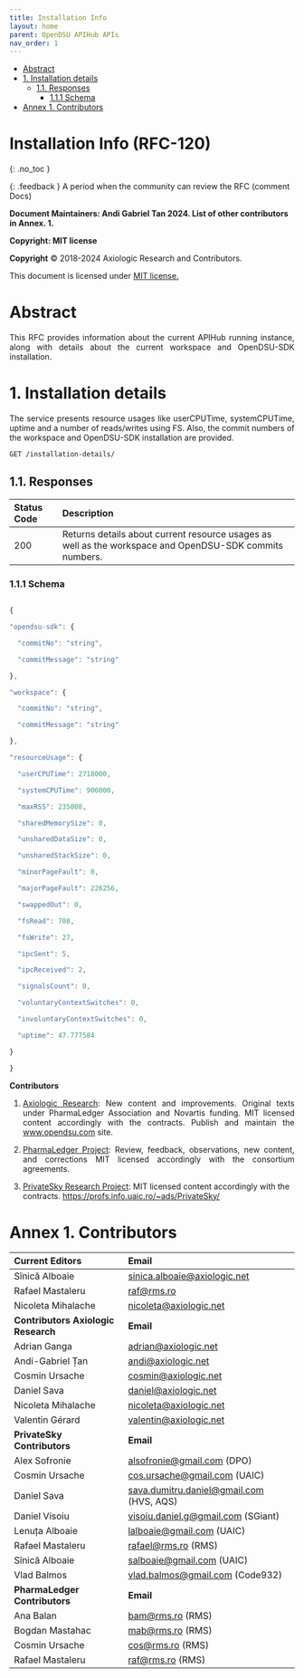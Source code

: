 ```yaml
---
title: Installation Info 
layout: home
parent: OpenDSU APIHub APIs
nav_order: 1
---
```


<!-- TOC -->
* [Abstract](#abstract)
* [1. Installation details](#1-installation-details)
  * [1.1. Responses](#11-responses)
    * [1.1.1 Schema](#111-schema)
* [Annex 1. Contributors](#annex-1-contributors)
<!-- TOC -->

# **Installation Info (RFC-120)**
{: .no_toc }

{: .feedback }
A period when the community can review the RFC (comment Docs)

**Document Maintainers: Andi Gabriel Tan 2024. List of other contributors in Annex. 1.**

**Copyright: MIT license**

 **Copyright** © 2018-2024 Axiologic Research and Contributors.

This document is licensed under [MIT license.](https://en.wikipedia.org/wiki/MIT_License)





# Abstract

<p style='text-align: justify;'>This RFC provides information about the current APIHub running instance, along with details about the current workspace and OpenDSU-SDK installation.
</p>

# 1. Installation details

<p style='text-align: justify;'>The service presents resource usages like userCPUTime, systemCPUTime, uptime and a number of reads/writes using FS. Also, the commit numbers of the workspace and OpenDSU-SDK installation are provided.
</p>
	

    GET /installation-details/


## 1.1. Responses


| Status Code | Description  |
|:------------|:-------------|
| 200         |Returns details about current resource usages as well as the workspace and OpenDSU-SDK commits numbers.              |

	

### 1.1.1 Schema

```js

{

"opendsu-sdk": {

  "commitNo": "string",

  "commitMessage": "string"

},

"workspace": {

  "commitNo": "string",

  "commitMessage": "string"

},

"resourceUsage": {

  "userCPUTime": 2718000,

  "systemCPUTime": 906000,

  "maxRSS": 235008,

  "sharedMemorySize": 0,

  "unsharedDataSize": 0,

  "unsharedStackSize": 0,

  "minorPageFault": 0,

  "majorPageFault": 226256,

  "swappedOut": 0,

  "fsRead": 708,

  "fsWrite": 27,

  "ipcSent": 5,

  "ipcReceived": 2,

  "signalsCount": 0,

  "voluntaryContextSwitches": 0,

  "involuntaryContextSwitches": 0,

  "uptime": 47.777584

}

}


```

**Contributors**


1. <p style='text-align: justify;'><a href="www.axiologic.net">Axiologic Research</a>: New content and improvements. Original texts under PharmaLedger Association and Novartis funding. MIT licensed content accordingly with the contracts. Publish and maintain the <a href="www.opendsu.com">www.opendsu.com</a> site.

2. <p style='text-align: justify;'><a href="www.pharmaledger.eu">PharmaLedger Project</a>: Review, feedback, observations, new content, and corrections MIT licensed accordingly with the consortium agreements.

3. <a href="www.privatesky.xyz">PrivateSky Research Project</a>: MIT licensed content accordingly with the contracts. https://profs.info.uaic.ro/~ads/PrivateSky/


# Annex 1. Contributors

| **Current Editors**                                                  | **Email**                                                               |
|:---------------------------------------------------------------------|:------------------------------------------------------------------------|
| Sînică Alboaie                                                       | sinica.alboaie@axiologic.net                                            |
| Rafael Mastaleru                                                     | raf@rms.ro                                                              |
| Nicoleta Mihalache                                                   | nicoleta@axiologic.net                                                  |
| **Contributors Axiologic Research**                                  | **Email**                                                               |
| Adrian Ganga                                                         | adrian@axiologic.net                                                    |
| Andi-Gabriel Țan                                                     | andi@axiologic.net                                                      |
| Cosmin Ursache                                                       | cosmin@axiologic.net                                                    |
| Daniel Sava                                                          | daniel@axiologic.net                                                    |
| Nicoleta Mihalache                                                   | nicoleta@axiologic.net                                                  |
| Valentin Gérard                                                      | valentin@axiologic.net                                                  |
| **PrivateSky Contributors**                                          | **Email**                                                               |
| Alex Sofronie                                                        | alsofronie@gmail.com (DPO)                                              |
| Cosmin Ursache                                                       | cos.ursache@gmail.com (UAIC)                                            |
| Daniel Sava                                                          | sava.dumitru.daniel@gmail.com (HVS, AQS)                                |
| Daniel Visoiu                                                        | visoiu.daniel.g@gmail.com (SGiant)                                      |
| Lenuța Alboaie                                                       | lalboaie@gmail.com (UAIC)                                               |
| Rafael Mastaleru                                                     | rafael@rms.ro (RMS)                                                     |
| Sînică Alboaie                                                       | salboaie@gmail.com (UAIC)                                               |
| Vlad Balmos                                                          | vlad.balmos@gmail.com (Code932)                                         |
| **PharmaLedger Contributors**                                        | **Email**                                                               |
| Ana Balan                                                            | bam@rms.ro (RMS)                                                        |
| Bogdan Mastahac                                                      | mab@rms.ro (RMS)                                                        |
| Cosmin Ursache                                                       | cos@rms.ro (RMS)                                                        |
| Rafael Mastaleru                                                     | raf@rms.ro (RMS)                                                        |

